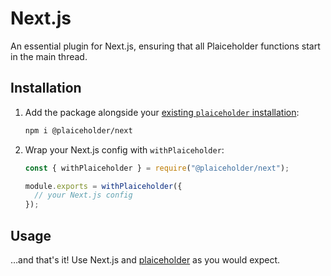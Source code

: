 # Next.js

An essential plugin for Next.js, ensuring that all Plaiceholder functions start in the main thread.

## Installation

1. Add the package alongside your [existing `plaiceholder` installation](/usage#installation):

   ```sh
   npm i @plaiceholder/next
   ```

2. Wrap your Next.js config with `withPlaiceholder`:

   ```js title="next.config.js"
   const { withPlaiceholder } = require("@plaiceholder/next");

   module.exports = withPlaiceholder({
     // your Next.js config
   });
   ```

## Usage

…and that's it! Use Next.js and [plaiceholder](/usage) as you would expect.
